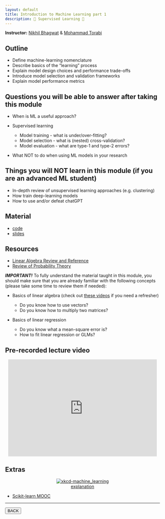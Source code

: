 ```yaml
---
layout: default
title: Introduction to Machine Learning part 1
description: 🤖 Supervised Learning 📖
---
```


**Instructor:** [Nikhil Bhagwat](https://nikhil153.github.io/) & [Mohammad Torabi](https://github.com/mtorabi59)

## Outline

-   Define machine-learning nomenclature
-   Describe basics of the “learning” process
-   Explain model design choices and performance trade-offs
-   Introduce model selection and validation frameworks
-   Explain model performance metrics

## Questions you will be able to answer after taking this module

-   When is ML a useful approach?

-   Supervised learning

    -   Model training - what is under/over-fitting?
    -   Model selection - what is (nested) cross-validation?
    -   Model evaluation - what are type-1 and type-2 errors?

-   What NOT to do when using ML models in your research

## Things you will NOT learn in this module (if you are an advanced ML student)

-   In-depth review of unsupervised learning approaches (e.g. clustering)
-   How train deep-learning models
-   How to use and/or defeat chatGPT

## Material

-   [code](https://github.com/neurodatascience/QLS-course-materials/tree/main/Lectures/2024/08_machine_learning_1)
-   [slides](https://github.com/neurodatascience/QLS-course-materials/tree/main/Lectures/2024/08_machine_learning_1/lecture)

## Resources

-   [Linear Algebra Review and Reference](https://www.cs.mcgill.ca/~dprecup/courses/ML/Materials/linalg-review.pdf)
-   [Review of Probability Theory](https://www.cs.mcgill.ca/~dprecup/courses/ML/Materials/prob-review.pdf)

**_IMPORTANT!_**
To fully understand the material taught in this module,
you should make sure that you are already familiar with the following concepts
(please take some time to review them if needed):

-   Basics of linear algebra (check out [these videos](https://youtu.be/fNk_zzaMoSs) if you need a refresher)
    -   Do you know how to use vectors?
    -   Do you know how to multiply two matrices?

-   Basics of linear regression
    -   Do you know what a mean-square error is?
    -   How to fit linear regression or GLMs?

## Pre-recorded lecture video

<div style="display: flex; justify-content: center; margin: 10px">

  <iframe
    width="560"
    height="315"
    src="https://www.youtube.com/embed/vsp7c-f3cvg?si=Nv8rJ9wJL3XZHMdb"
    title="YouTube video player"
    frameborder="0"
    allow="accelerometer; autoplay; clipboard-write; encrypted-media; gyroscope; picture-in-picture; web-share" referrerpolicy="strict-origin-when-cross-origin"
    allowfullscreen>
  </iframe>

</div>

## Extras

<div style="display: flex; flex-direction: column; justify-content: center; align-items: center; margin: 10px">
  <a href="https://xkcd.com/1838/">
    <img src="https://imgs.xkcd.com/comics/machine_learning.png" alt="xkcd-machine_learning">
  </a>
  <a href="https://www.explainxkcd.com/wiki/index.php/1838">explanation</a>
</div>

-   [Scikit-learn MOOC](https://inria.github.io/scikit-learn-mooc/ )

---

<a href="{{ site.url }}/lectures-materials/latest.html"><button>BACK</button></a>
